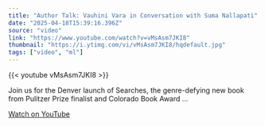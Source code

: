 ```yaml
---
title: "Author Talk: Vauhini Vara in Conversation with Suma Nallapati"
date: "2025-04-18T15:39:16.396Z"
source: "video"
link: "https://www.youtube.com/watch?v=vMsAsm7JKI8"
thumbnail: "https://i.ytimg.com/vi/vMsAsm7JKI8/hqdefault.jpg"
tags: ["video", "ml"]
---
```


{{< youtube vMsAsm7JKI8 >}}

Join us for the Denver launch of Searches, the genre-defying new book from Pulitzer Prize finalist and Colorado Book Award ...

[Watch on YouTube](https://www.youtube.com/watch?v=vMsAsm7JKI8)
